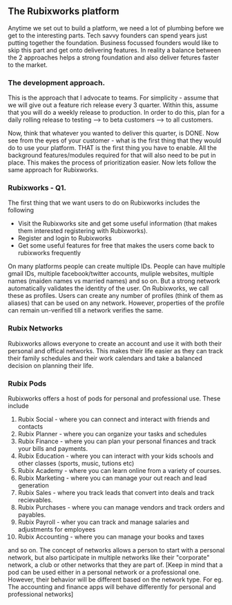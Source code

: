 ## The Rubixworks platform

Anytime we set out to build a platform, we need a lot of plumbing before we get to the interesting parts. Tech savvy founders can spend years just putting together the foundation. Business focussed founders would like to skip this part and get onto delivering features. In reality a balance between the 2 approaches helps a strong foundation and also deliver fetures faster to the market.

### The development approach.
This is the approach that I advocate to teams. For simplicity - assume that we will give out a feature rich release every 3 quarter. Within this, assume that you will do a weekly release to production. In order to do this, plan for a daily rolling release to testing --> to beta customers --> to all customers.

Now, think that whatever you wanted to deliver this quarter, is DONE. Now see from the eyes of your customer - what is the first thing that they would do to use your platform. THAT is the first thing you have to enable. All the background features/modules required for that will also need to be put in place. This makes the process of prioritization easier. Now lets follow the same approach for Rubixworks.

### Rubixworks - Q1.
The first thing that we want users to do on Rubixworks includes the following
 - Visit the Rubixworks site and get some useful information (that makes them interested registering with Rubixworks).
 - Register and login to Rubixworks
 - Get some useful features for free that makes the users come back to rubixworks frequently

On many platforms people can create multiple IDs. People can have multiple gmail IDs, multiple facebook/twitter accounts, muliple websites, multiple names (maiden names vs married names) and so on. But a strong network automatically validates the identity of the user. On Rubixworks, we call these as profiles. Users can create any number of profiles (think of them as aliases) that can be used on any network. However, properties of the profile can remain un-verified till a network verifies the same.

### Rubix Networks
Rubixworks allows everyone to create an account and use it with both their personal and offical networks. This makes their life easier as they can track their family schedules and their work calendars and take a balanced decision on planning their life. 

### Rubix Pods
Rubixworks offers a host of pods for personal and professional use. These include
 1. Rubix Social - where you can connect and interact with friends and contacts
 2. Rubix Planner - where you can organize your tasks and schedules
 3. Rubix Finance - where you can plan your personal finances and track your bills and payments.
 4. Rubix Education - where you can interact with your kids schools and other classes (sports, music, tutions etc)
 5. Rubix Academy - where you can learn online from a variety of courses.
 1. Rubix Marketing - where you can manage your out reach and lead generation
 2. Rubix Sales - where you track leads that convert into deals and track recievables.
 3. Rubix Purchases - where you can manage vendors and track orders and payables.
 4. Rubix Payroll - wher you can track and manage salaries and adjustments for employees
 5. Rubix Accounting - where you can manage your books and taxes

and so on. The concept of networks allows a person to start with a personal network, but also participate in multiple networks like their "corporate" network, a club or other networks that they are part of.
[Keep in mind that a pod can be used either in a personal network or a professional one. However, their behavior will be different based on the network type. For eg. The accounting and finance apps will behave differently for personal and professional networks]

<!--stackedit_data:
eyJoaXN0b3J5IjpbMzc3MTk1OTkyLC0xNzM2MjgyOTcwXX0=
-->